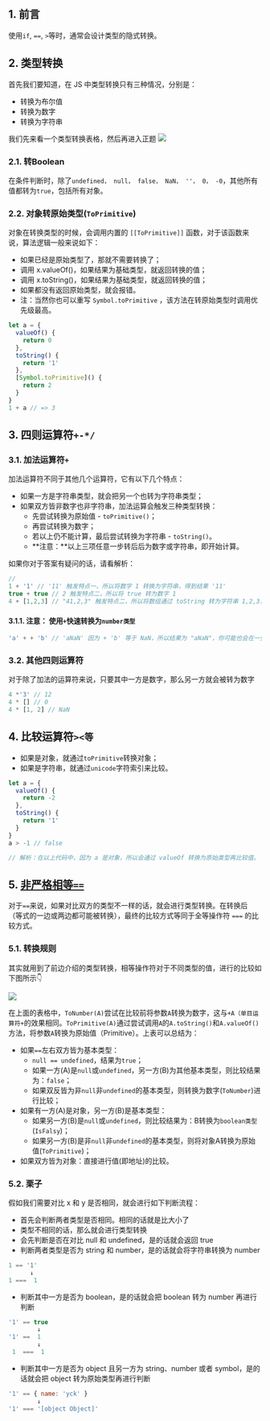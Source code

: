 ## 1. 前言

使用`if`, `==`, `>`等时，通常会设计类型的隐式转换。

## 2. 类型转换

首先我们要知道，在 JS 中类型转换只有三种情况，分别是：

- 转换为布尔值
- 转换为数字
- 转换为字符串

我们先来看一个类型转换表格，然后再进入正题
![](http://rc9frlwp7.hn-bkt.clouddn.com/20210906210431.png#crop=0&crop=0&crop=1&crop=1&id=ZMriz&originHeight=648&originWidth=910&originalType=binary&ratio=1&rotation=0&showTitle=false&status=done&style=none&title=)

### 2.1. 转Boolean

在条件判断时，除了`undefined， null， false， NaN， ''， 0， -0`，其他所有值都转为`true`，包括所有对象。

### 2.2. 对象转原始类型(`ToPrimitive`)

对象在转换类型的时候，会调用内置的 `[[ToPrimitive]]` 函数，对于该函数来说，算法逻辑一般来说如下：

- 如果已经是原始类型了，那就不需要转换了；
- 调用 x.valueOf()，如果结果为基础类型，就返回转换的值；
- 调用 x.toString()，如果结果为基础类型，就返回转换的值；
- 如果都没有返回原始类型，就会报错。
- 注：当然你也可以重写 `Symbol.toPrimitive` ，该方法在转原始类型时调用优先级最高。  

```js
let a = {
  valueOf() {
    return 0
  },
  toString() {
    return '1'
  },
  [Symbol.toPrimitive]() {
    return 2
  }
}
1 + a // => 3
```

## 3. 四则运算符`+-*/`

### 3.1. 加法运算符`+`

加法运算符不同于其他几个运算符，它有以下几个特点：

- 如果一方是字符串类型，就会把另一个也转为字符串类型；
- 如果双方皆非数字也非字符串，加法运算会触发三种类型转换：
  - 先尝试转换为原始值 - `toPrimitive()`；
  - 再尝试转换为数字；
  - 若以上仍不能计算，最后尝试转换为字符串 - `toString()`。
  - **注意：**以上三项任意一步转后后为数字或字符串，即开始计算。

如果你对于答案有疑问的话，请看解析：

```js
// 
1 + '1' // '11' 触发特点一，所以将数字 1 转换为字符串，得到结果 '11'
true + true // 2 触发特点二，所以将 true 转为数字 1
4 + [1,2,3] // "41,2,3" 触发特点二，所以将数组通过 toString 转为字符串 1,2,3，得到结果 41,2,3
```

#### 3.1.1. 注意： 使用`+`快速转换为`number类型`

```js
'a' + + 'b' // 'aNaN' 因为 + 'b' 等于 NaN，所以结果为 "aNaN"，你可能也会在一些代码中看到过 + '1' 的形式来快速获取 number 类型。
```

### 3.2. 其他四则运算符

对于除了加法的运算符来说，只要其中一方是数字，那么另一方就会被转为数字

```js
4 *'3' // 12
4 * [] // 0
4 * [1, 2] // NaN
```

## 4. 比较运算符`><等`

- 如果是对象，就通过`toPrimitive`转换对象；
- 如果是字符串，就通过`unicode`字符索引来比较。

```javascript
let a = {
  valueOf() {
    return -2
  },
  toString() {
    return '1'
  }
}
a > -1 // false

// 解析：在以上代码中，因为 a 是对象，所以会通过 valueOf 转换为原始类型再比较值。
```

## 5. [非严格相等`==`](https://developer.mozilla.org/zh-CN/docs/Web/JavaScript/Equality_comparisons_and_sameness#%E9%9D%9E%E4%B8%A5%E6%A0%BC%E7%9B%B8%E7%AD%89)

对于`==`来说，如果对比双方的类型不一样的话，就会进行类型转换。在转换后（等式的一边或两边都可能被转换），最终的比较方式等同于全等操作符 `===` 的比较方式。

### 5.1. 转换规则

其实就用到了前边介绍的类型转换，相等操作符对于不同类型的值，进行的比较如下图所示👇

![](http://rc9frlwp7.hn-bkt.clouddn.com/非严格相等类型转换.png)

在上面的表格中，`ToNumber(A)`尝试在比较前将参数`A`转换为数字，这与`+A（单目运算符+`的效果相同。`ToPrimitive(A)`通过尝试调用`A`的`A.toString()`和`A.valueOf()`方法，将参数`A`转换为原始值（Primitive）。上表可以总结为：

- 如果`==`左右双方皆为基本类型：
  - `null == undefined`，结果为`true`；
  - 如果一方(A)是`null`或`undefined`，另一方(B)为其他基本类型，则比较结果为：`false`；
  - 如果双反皆为非`null`非`undefined`的基本类型，则转换为数字(`ToNumber`)进行比较；
- 如果有一方(A)是对象，另一方(B)是基本类型：
  - 如果另一方(B)是`null`或`undefined`，则比较结果为：B转换为`boolean类型`(`IsFalsy`)；
  - 如果另一方(B)是非`null`非`undefined`的基本类型，则将对象A转换为原始值(`ToPrimitive`)；
- 如果双方皆为对象：直接进行值(即地址)的比较。

### 5.2. 栗子

假如我们需要对比 x 和 y 是否相同，就会进行如下判断流程：

- 首先会判断两者类型是否相同。相同的话就是比大小了
- 类型不相同的话，那么就会进行类型转换
- 会先判断是否在对比 null 和 undefined，是的话就会返回 true
- 判断两者类型是否为 string 和 number，是的话就会将字符串转换为 number  

```javascript
1 == '1'
      ↓
1 ===  1
```

- 判断其中一方是否为 boolean，是的话就会把 boolean 转为 number 再进行判断  

```javascript
'1' == true
        ↓
'1' ==  1
        ↓
 1  ===  1
```

- 判断其中一方是否为 object 且另一方为 string、number 或者 symbol，是的话就会把 object 转为原始类型再进行判断  

```javascript
'1' == { name: 'yck' }
        ↓
'1' === '[object Object]'
```
